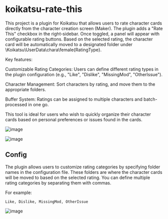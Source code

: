 # koikatsu-rate-this

This project is a plugin for Koikatsu that allows users to rate character cards directly from the character creation screen (Maker). The plugin adds a "Rate This" checkbox in the right-sidebar. Once toggled, a panel will appear with configurable rating buttons. Based on the selected rating, the character card will be automatically moved to a designated folder under \Koikatsu\UserData\chara\female\{RatingType}.

Key features:

Customizable Rating Categories: Users can define different rating types in the plugin configuration (e.g., "Like", "Dislike", "MissingMod", "OtherIssue").  

Character Management: Sort characters by rating, and move them to the appropriate folders.  

Buffer System: Ratings can be assigned to multiple characters and batch-processed in one go.  

This tool is ideal for users who wish to quickly organize their character cards based on personal preferences or issues found in the cards.

![image](https://github.com/user-attachments/assets/8a67044a-1c4a-45fe-9653-b673197c897e)

![image](https://github.com/user-attachments/assets/bf48db3f-3a43-4031-8110-b70a8df1c6a6)

## Config

The plugin allows users to customize rating categories by specifying folder names in the configuration file. These folders are where the character cards will be moved to based on the selected rating. You can define multiple rating categories by separating them with commas.

For example:
```
Like, Dislike, MissingMod, OtherIssue
```
![image](https://github.com/user-attachments/assets/910a2bde-6e2c-434a-bde1-c15e718f2d23)

